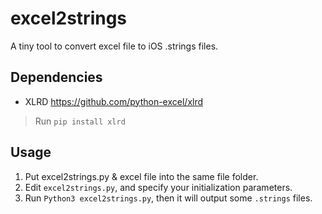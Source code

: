 # excel2strings

A tiny tool to convert excel file to iOS .strings files.

## Dependencies

- XLRD  <https://github.com/python-excel/xlrd>
> Run `pip install xlrd`

## Usage

1. Put excel2strings.py & excel file into the same file folder.
2. Edit `excel2strings.py`, and specify your initialization parameters.
3. Run `Python3 excel2strings.py`, then it will output some `.strings` files.

